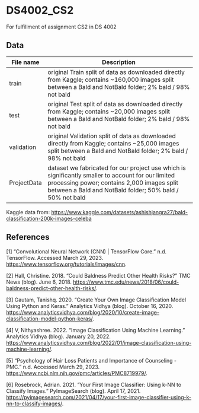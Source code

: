 # DS4002_CS2
For fulfillment of assignment CS2 in DS 4002

## Data
File name | Description 
--- | --- 
train |original Train split of data as downloaded directly from Kaggle; contains ~160,000 images split between a Bald and NotBald folder; 2% bald / 98% not bald
test | original Test split of data as downloaded directly from Kaggle; contains ~20,000 images split between a Bald and NotBald folder; 2% bald / 98% not bald
validation | original Validation split of data as downloaded directly from Kaggle; contains ~25,000 images split between a Bald and NotBald folder; 2% bald / 98% not bald
ProjectData | dataset we fabricated for our project use which is significantly smaller to account for our limited processing power; contains 2,000 images split between a Bald and NotBald folder; 50% bald / 50% not bald

Kaggle data from: https://www.kaggle.com/datasets/ashishjangra27/bald-classification-200k-images-celeba

## References
[1] “Convolutional Neural Network (CNN) | TensorFlow Core.” n.d. TensorFlow. Accessed March 29, 2023. https://www.tensorflow.org/tutorials/images/cnn.

[2] Hall, Christine. 2018. “Could Baldness Predict Other Health Risks?” TMC News (blog). June 6, 2018. https://www.tmc.edu/news/2018/06/could-baldness-predict-other-health-risks/.

[3] Gautam, Tanishq. 2020. “Create Your Own Image Classification Model Using Python and Keras.” Analytics Vidhya (blog). October 16, 2020. https://www.analyticsvidhya.com/blog/2020/10/create-image-classification-model-python-keras/.

[4] V, Nithyashree. 2022. “Image Classification Using Machine Learning.” Analytics Vidhya (blog). January 20, 2022. https://www.analyticsvidhya.com/blog/2022/01/image-classification-using-machine-learning/.

[5] “Psychology of Hair Loss Patients and Importance of Counseling - PMC.” n.d. Accessed March 29, 2023. https://www.ncbi.nlm.nih.gov/pmc/articles/PMC8719979/.

[6] Rosebrock, Adrian. 2021. “Your First Image Classifier: Using k-NN to Classify Images.” PyImageSearch (blog). April 17, 2021. https://pyimagesearch.com/2021/04/17/your-first-image-classifier-using-k-nn-to-classify-images/.
